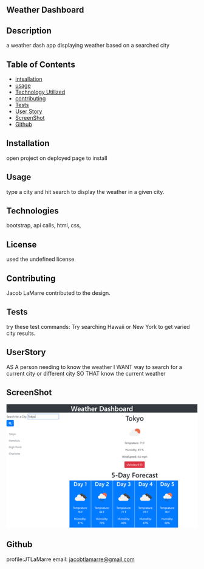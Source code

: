 ## Weather Dashboard

 ## Description
 a weather dash app displaying weather based on a searched city

## Table of Contents
* [intsallation](#Installation)
* [usage](#Usage)
* [Technology Utilized](#Technologies)
* [contributing](#Contributing)
* [Tests](#Tests)
* [User Story](#UserStory)
* [ScreenShot](#ScreenShot)
* [Github](#Github)

## Installation
open project on deployed page to install

## Usage
type a city and hit search to display the weather in a given city. 

## Technologies
bootstrap, api calls, html, css, 

## License
used the undefined license

## Contributing
Jacob LaMarre contributed to the design.

## Tests
try these test commands: Try searching Hawaii or New York to get varied city results.

## UserStory
AS A person needing to know the weather
I WANT way to search for a current city or different city
SO THAT know the current weather

## ScreenShot
![Screenshot](/Screenshot.PNG)
## Github
profile:JTLaMarre
email: jacobtlamarre@gmail.com